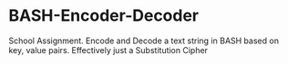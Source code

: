 # BASH-Encoder-Decoder
School Assignment. Encode and Decode a text string in BASH based on key, value pairs. Effectively just a Substitution Cipher
